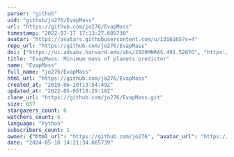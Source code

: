```yaml
---
parser: "github"
uid: "github/jo276/EvapMass"
url: "https://github.com/jo276/EvapMass"
timestamp: "2022-07-17 17:13:27.605730"
avatar: "https://avatars.githubusercontent.com/u/1316165?v=4"
repo_url: "https://github.com/jo276/EvapMass"
doi: ["https://ui.adsabs.harvard.edu/abs/2020MNRAS.491.5287O", "https://ui.adsabs.harvard.edu/abs/2020ascl.soft11015O/abstract"]
title: "EvapMass: Minimum mass of planets predictor"
name: "EvapMass"
full_name: "jo276/EvapMass"
html_url: "https://github.com/jo276/EvapMass"
created_at: "2019-06-20T13:54:49Z"
updated_at: "2022-05-05T18:29:18Z"
clone_url: "https://github.com/jo276/EvapMass.git"
size: 657
stargazers_count: 6
watchers_count: 6
language: "Python"
subscribers_count: 1
owner: {"html_url": "https://github.com/jo276", "avatar_url": "https://avatars.githubusercontent.com/u/1316165?v=4", "login": "jo276", "type": "User"}
date: "2024-05-18 14:21:34.665739"
---
```

